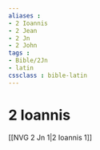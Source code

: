 ```yaml
---
aliases : 
- 2 Ioannis
- 2 Jean
- 2 Jn
- 2 John
tags : 
- Bible/2Jn
- latin
cssclass : bible-latin
---
```


# 2 Ioannis

[[NVG 2 Jn 1|2 Ioannis 1]]
